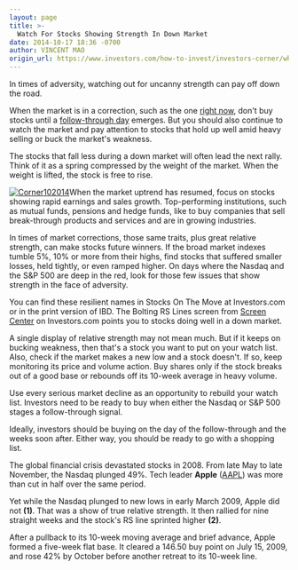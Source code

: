 ```yaml
---
layout: page
title: >-
  Watch For Stocks Showing Strength In Down Market
date: 2014-10-17 18:36 -0700
author: VINCENT MAO
origin_url: https://www.investors.com/how-to-invest/investors-corner/when-the-market-is-down-look-for-stocks-that-rise
---
```





In times of adversity, watching out for uncanny strength can pay off down the road.


When the market is in a correction, such as the one [right now](http://news.investors.com/investing/big-picture.htm), don't buy stocks until a [follow-through day](http://education.investors.com/investors-corner/702061-dire-market-headlines-occur-at-market-bottoms.htm) emerges. But you should also continue to watch the market and pay attention to stocks that hold up well amid heavy selling or buck the market's weakness.


The stocks that fall less during a down market will often lead the next rally. Think of it as a spring compressed by the weight of the market. When the weight is lifted, the stock is free to rise.


[![Corner102014](https://www.investors.com/wp-content/uploads/2014/10/Corner102014.gif)](https://www.investors.com/wp-content/uploads/2014/10/Corner102014.gif)When the market uptrend has resumed, focus on stocks showing rapid earnings and sales growth. Top-performing institutions, such as mutual funds, pensions and hedge funds, like to buy companies that sell break-through products and services and are in growing industries.


In times of market corrections, those same traits, plus great relative strength, can make stocks future winners. If the broad market indexes tumble 5%, 10% or more from their highs, find stocks that suffered smaller losses, held tightly, or even ramped higher. On days where the Nasdaq and the S&P 500 are deep in the red, look for those few issues that show strength in the face of adversity.


You can find these resilient names in Stocks On The Move at Investors.com or in the print version of IBD. The Bolting RS Lines screen from [Screen Center](http://research.investors.com/screen-center/?nav=ResearchSC) on Investors.com points you to stocks doing well in a down market.


A single display of relative strength may not mean much. But if it keeps on bucking weakness, then that's a stock you want to put on your watch list. Also, check if the market makes a new low and a stock doesn't. If so, keep monitoring its price and volume action. Buy shares only if the stock breaks out of a good base or rebounds off its 10-week average in heavy volume.


Use every serious market decline as an opportunity to rebuild your watch list. Investors need to be ready to buy when either the Nasdaq or S&P 500 stages a follow-through signal.


Ideally, investors should be buying on the day of the follow-through and the weeks soon after. Either way, you should be ready to go with a shopping list.


The global financial crisis devastated stocks in 2008. From late May to late November, the Nasdaq plunged 49%. Tech leader **Apple** ([AAPL](https://research.investors.com/quote.aspx?symbol=AAPL)) was more than cut in half over the same period.


Yet while the Nasdaq plunged to new lows in early March 2009, Apple did not **(1)**. That was a show of true relative strength. It then rallied for nine straight weeks and the stock's RS line sprinted higher **(2)**.


After a pullback to its 10-week moving average and brief advance, Apple formed a five-week flat base. It cleared a 146.50 buy point on July 15, 2009, and rose 42% by October before another retreat to its 10-week line.




